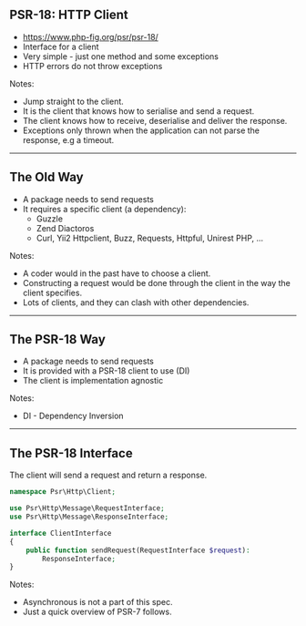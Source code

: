 ## PSR-18: HTTP Client

* https://www.php-fig.org/psr/psr-18/
* Interface for a client
* Very simple - just one method and some exceptions
* HTTP errors do not throw exceptions

Notes:

* Jump straight to the client.
* It is the client that knows how to serialise and send a request.
* The client knows how to receive, deserialise and deliver the response.
* Exceptions only thrown when the application can not parse the response, e.g a timeout.

---

## The Old Way

* A package needs to send requests
* It requires a specific client (a dependency):
  * Guzzle <!-- .element: class="fragment" -->
  * Zend Diactoros <!-- .element: class="fragment" -->
  * Curl, Yii2 Httpclient, Buzz, Requests, Httpful, Unirest PHP, ... <!-- .element: class="fragment" -->

Notes:

* A coder would in the past have to choose a client.
* Constructing a request would be done through the client in the way the client specifies.
* Lots of clients, and they can clash with other dependencies.

---

## The PSR-18 Way

* A package needs to send requests
* It is provided with a PSR-18 client to use (DI)
* The client is implementation agnostic

Notes:

* DI - Dependency Inversion

---

## The PSR-18 Interface

The client will send a request and return a response.

```php
namespace Psr\Http\Client;

use Psr\Http\Message\RequestInterface;
use Psr\Http\Message\ResponseInterface;

interface ClientInterface
{
    public function sendRequest(RequestInterface $request):
        ResponseInterface;
}
```

Notes:

* Asynchronous is not a part of this spec.
* Just a quick overview of PSR-7 follows.